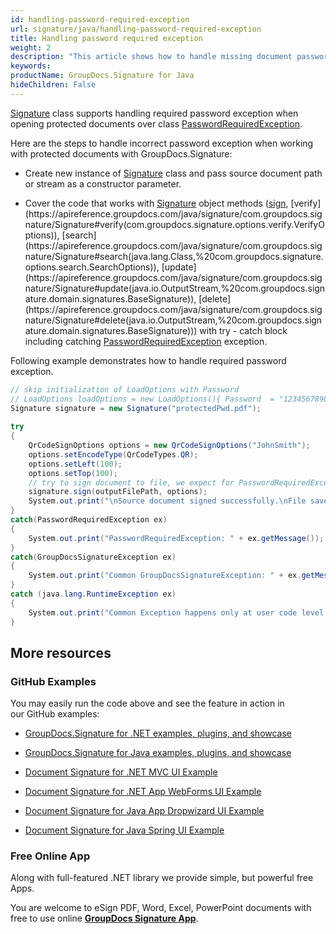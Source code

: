 ```yaml
---
id: handling-password-required-exception
url: signature/java/handling-password-required-exception
title: Handling password required exception
weight: 2
description: "This article shows how to handle missing document password exception with GroupDocs.Signature API."
keywords: 
productName: GroupDocs.Signature for Java
hideChildren: False
---
```

[Signature](https://apireference.groupdocs.com/java/signature/com.groupdocs.signature/Signature) class supports handling required password exception when opening protected documents over class [PasswordRequiredException](https://apireference.groupdocs.com/java/signature/com.groupdocs.signature.exception/PasswordRequiredException).

Here are the steps to handle incorrect password exception when working with protected documents with GroupDocs.Signature:

*   Create new instance of [Signature](https://apireference.groupdocs.com/java/signature/com.groupdocs.signature/Signature) class and pass source document path or stream as a constructor parameter.
    
*   Cover the code that works with [Signature](https://apireference.groupdocs.com/java/signature/com.groupdocs.signature/Signature) object methods ([sign](https://apireference.groupdocs.com/java/signature/com.groupdocs.signature/Signature#sign(java.io.OutputStream,%20com.groupdocs.signature.options.sign.SignOptions)), [verify](https://apireference.groupdocs.com/java/signature/com.groupdocs.signature/Signature#verify(com.groupdocs.signature.options.verify.VerifyOptions)), [search](https://apireference.groupdocs.com/java/signature/com.groupdocs.signature/Signature#search(java.lang.Class,%20com.groupdocs.signature.options.search.SearchOptions)), [update](https://apireference.groupdocs.com/java/signature/com.groupdocs.signature/Signature#update(java.io.OutputStream,%20com.groupdocs.signature.domain.signatures.BaseSignature)), [delete](https://apireference.groupdocs.com/java/signature/com.groupdocs.signature/Signature#delete(java.io.OutputStream,%20com.groupdocs.signature.domain.signatures.BaseSignature))) with try - catch block including catching [PasswordRequiredException](https://apireference.groupdocs.com/java/signature/com.groupdocs.signature.exception/PasswordRequiredException) exception.

Following example demonstrates how to handle required password exception.

```csharp
// skip initialization of LoadOptions with Password
// LoadOptions loadOptions = new LoadOptions(){ Password  = "1234567890" }    
Signature signature = new Signature("protectedPwd.pdf");
 
try
{
    QrCodeSignOptions options = new QrCodeSignOptions("JohnSmith");
    options.setEncodeType(QrCodeTypes.QR);
    options.setLeft(100);
    options.setTop(100);
    // try to sign document to file, we expect for PasswordRequiredException
    signature.sign(outputFilePath, options);
    System.out.print("\nSource document signed successfully.\nFile saved at " + outputFilePath);
}
catch(PasswordRequiredException ex)
{
    System.out.print("PasswordRequiredException: " + ex.getMessage());
}
catch(GroupDocsSignatureException ex)
{
    System.out.print("Common GroupDocsSignatureException: " + ex.getMessage());
}
catch (java.lang.RuntimeException ex)
{
    System.out.print("Common Exception happens only at user code level: " + ex.getMessage());
}
```

## More resources

### GitHub Examples 

You may easily run the code above and see the feature in action in our GitHub examples:

*   [GroupDocs.Signature for .NET examples, plugins, and showcase](https://github.com/groupdocs-signature/GroupDocs.Signature-for-.NET)
    
*   [GroupDocs.Signature for Java examples, plugins, and showcase](https://github.com/groupdocs-signature/GroupDocs.Signature-for-Java)
    
*   [Document Signature for .NET MVC UI Example](https://github.com/groupdocs-signature/GroupDocs.Signature-for-.NET-MVC) 
    
*   [Document Signature for .NET App WebForms UI Example](https://github.com/groupdocs-signature/GroupDocs.Signature-for-.NET-WebForms)
    
*   [Document Signature for Java App Dropwizard UI Example](https://github.com/groupdocs-signature/GroupDocs.Signature-for-Java-Dropwizard)
    
*   [Document Signature for Java Spring UI Example](https://github.com/groupdocs-signature/GroupDocs.Signature-for-Java-Spring)
    

### Free Online App 

Along with full-featured .NET library we provide simple, but powerful free Apps.

You are welcome to eSign PDF, Word, Excel, PowerPoint documents with free to use online **[GroupDocs Signature App](https://products.groupdocs.app/signature)**.
